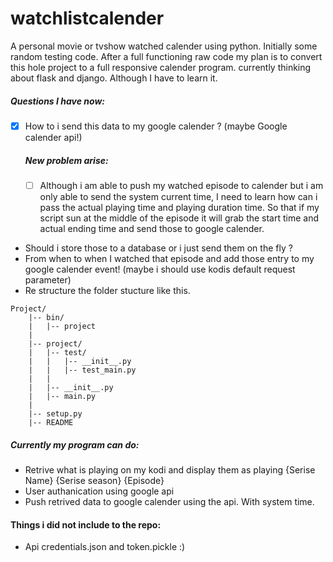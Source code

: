 # watchlistcalender
A personal movie or tvshow watched calender using python. 
Initially some random testing code. 
After a full functioning raw code my plan is to convert this hole project to a full responsive calender program. 
currently thinking about flask and django. Although I have to learn it. 
##### Questions I have now:
- [x] How to i send this data to my google calender ? (maybe Google calender api!) 
     ##### New problem arise:
     - [ ] Although i am able to push my watched episode to calender but i am only 
able to send the system current time, I need to learn how can i pass the actual playing time 
and playing duration time. So that if my script sun at the middle of the episode it will grab the start time and actual ending time and send those
to google calender. 
* Should i store those to a database or i just send them on the fly ? 
* From when to when I watched that episode and add those entry to my google calender event! (maybe i should use kodis default request parameter)
* Re structure the folder stucture like this. 
```
Project/
    |-- bin/
    |   |-- project
    |
    |-- project/
    |   |-- test/
    |   |   |-- __init__.py
    |   |   |-- test_main.py
    |   |   
    |   |-- __init__.py
    |   |-- main.py
    |
    |-- setup.py
    |-- README
```
##### Currently my program can do:
* Retrive what is playing on my kodi and display them as playing {Serise Name} {Serise season} {Episode}
* User authanication using google api
* Push retrived data to google calender using the api. With system time.

#### Things i did not include to the repo:
* Api credentials.json and token.pickle :)  